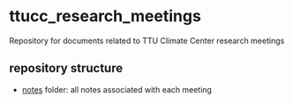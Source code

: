 # ttucc_research_meetings
Repository for documents related to TTU Climate Center research meetings

## repository structure
- [notes](notes) folder: all notes associated with each meeting

